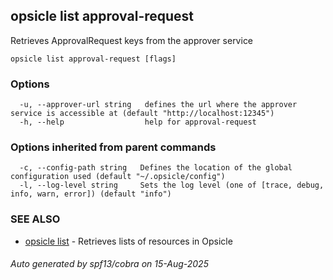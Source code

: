 ## opsicle list approval-request

Retrieves ApprovalRequest keys from the approver service

```
opsicle list approval-request [flags]
```

### Options

```
  -u, --approver-url string   defines the url where the approver service is accessible at (default "http://localhost:12345")
  -h, --help                  help for approval-request
```

### Options inherited from parent commands

```
  -c, --config-path string   Defines the location of the global configuration used (default "~/.opsicle/config")
  -l, --log-level string     Sets the log level (one of [trace, debug, info, warn, error]) (default "info")
```

### SEE ALSO

* [opsicle list](cli/opsicle_list.md)	 - Retrieves lists of resources in Opsicle

###### Auto generated by spf13/cobra on 15-Aug-2025
